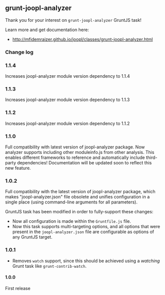 ## grunt-joopl-analyzer

Thank you for your interest on `grunt-joopl-analyzer` GruntJS task!

Learn more and get documentation here:

- http://mfidemraizer.github.io/joopl/classes/grunt-joopl-analyzer.html


### Change log

### 1.1.4

Increases joopl-analyzer module version dependency to 1.1.4

### 1.1.3

Increases joopl-analyzer module version dependency to 1.1.3

### 1.1.2

Increases joopl-analyzer module version dependency to 1.1.2

### 1.1.0

Full compatibility with latest version of joopl-analyzer package. Now analyzer supports including other moduleinfo.js from other analysis. This enables different frameworks to reference and automatically include third-party dependencies! Documentation will be updated soon to reflect this new feature.

### 1.0.2
Full compatibility with the latest version of joopl-analyzer package, which makes "joopl-analyzer.json" file obsolete and unifies configuration in a single place (using command-line arguments for all parameters).

GruntJS task has been modified in order to fully-support these changes:

- Now all configuration is made within the `Gruntfile.js` file.
- Now this task supports multi-targeting options, and all options that were present in the `joopl-analyzer.json` file are configurable as options of any GruntJS target.

### 1.0.1

- Removes `watch` support, since this should be achieved using a *watching* Grunt task like `grunt-contrib-watch`.

#### 1.0.0

First release